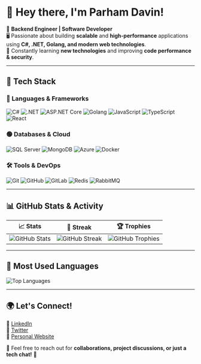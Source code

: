 # 👋 Hey there, I'm Parham Davin!

🚀 **Backend Engineer | Software Developer**  
🖥️ Passionate about building **scalable** and **high-performance** applications using **C#, .NET, Golang, and modern web technologies**.  
🌱 Constantly learning **new technologies** and improving **code performance & security**.  

---

## 🚀 Tech Stack

### 📌 Languages & Frameworks
![C#](https://img.shields.io/badge/-CSharp-239120?style=flat&logo=c-sharp&logoColor=white)
![.NET](https://img.shields.io/badge/-.NET-512BD4?style=flat&logo=dotnet&logoColor=white)
![ASP.NET Core](https://img.shields.io/badge/-ASP.NET_Core-512BD4?style=flat&logo=dotnet&logoColor=white)
![Golang](https://img.shields.io/badge/-Golang-00ADD8?style=flat&logo=go&logoColor=white)
![JavaScript](https://img.shields.io/badge/-JavaScript-F7DF1E?style=flat&logo=javascript&logoColor=black)
![TypeScript](https://img.shields.io/badge/-TypeScript-007ACC?style=flat&logo=typescript&logoColor=white)
![React](https://img.shields.io/badge/-React-61DAFB?style=flat&logo=react&logoColor=black)

### 🟢 Databases & Cloud
![SQL Server](https://img.shields.io/badge/-SQL_Server-CC2927?style=flat&logo=microsoft-sql-server&logoColor=white)
![MongoDB](https://img.shields.io/badge/-MongoDB-47A248?style=flat&logo=mongodb&logoColor=white)
![Azure](https://img.shields.io/badge/-Azure-0078D4?style=flat&logo=microsoft-azure&logoColor=white)
![Docker](https://img.shields.io/badge/-Docker-2496ED?style=flat&logo=docker&logoColor=white)

### 🛠️ Tools & DevOps
![Git](https://img.shields.io/badge/-Git-F05032?style=flat&logo=git&logoColor=white)
![GitHub](https://img.shields.io/badge/-GitHub-181717?style=flat&logo=github&logoColor=white)
![GitLab](https://img.shields.io/badge/-GitLab-FC6D26?style=flat&logo=gitlab&logoColor=white)
![Redis](https://img.shields.io/badge/-Redis-DC382D?style=flat&logo=redis&logoColor=white)
![RabbitMQ](https://img.shields.io/badge/-RabbitMQ-FF6600?style=flat&logo=rabbitmq&logoColor=white)

---

## 📊 GitHub Stats & Activity

| 📈 Stats | 🚀 Streak | 🏆 Trophies |
|----------|----------|------------|
| ![GitHub Stats](https://github-readme-stats.vercel.app/api?username=parhamdavin&show_icons=true&theme=radical) | ![GitHub Streak](https://github-readme-streak-stats.herokuapp.com/?user=parhamdavin&theme=radical) | ![GitHub Trophies](https://github-profile-trophy.vercel.app/?username=parhamdavin&theme=radical) |

---

## 🚀 Most Used Languages  
![Top Languages](https://github-readme-stats.vercel.app/api/top-langs/?username=parhamdavin&layout=compact&theme=radical)

---

## 🌍 Let's Connect!
🔗 [LinkedIn](https://linkedin.com/in/parhamdavin)  
🔗 [Twitter](https://twitter.com/parhamdavin)  
🔗 [Personal Website](https://parhamdavin.dev)  

💬 Feel free to reach out for **collaborations, project discussions, or just a tech chat!** 🚀

